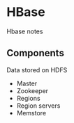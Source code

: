 # HBase

Hbase notes

## Components

Data stored on HDFS

- Master
- Zookeeper
- Regions
- Region servers
- Memstore
